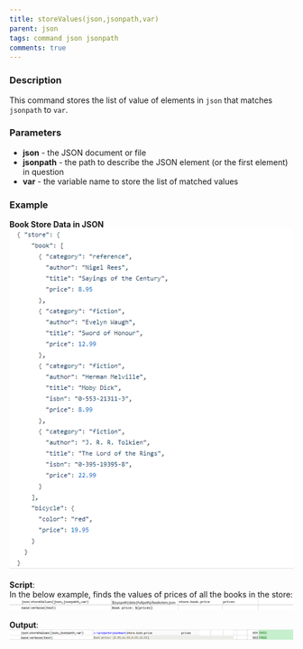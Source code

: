 ```yaml
---
title: storeValues(json,jsonpath,var)
parent: json
tags: command json jsonpath
comments: true
---
```



### Description
This command stores the list of value of elements in `json` that matches `jsonpath` to `var`.


### Parameters
- **json** - the JSON document or file
- **jsonpath** \- the path to describe the JSON element (or the first element) in question
- **var** - the variable name to store the list of matched values  


### Example
**Book Store Data in JSON**<br/>
![bookStoreData](image/bookStoreData.png)

**Script**:<br/>
In the below example, finds the values of prices of all the books in the store:<br/>
![script](image/storeValues_01.png)

**Output**:<br/>
![script](image/storeValues_02.png)
